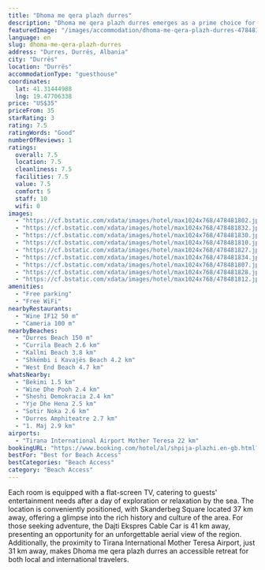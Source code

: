 ```yaml
---
title: "Dhoma me qera plazh durres"
description: "Dhoma me qera plazh durres emerges as a prime choice for travelers seeking a serene getaway in Durrës, offering air-conditioned accommodations complete with a balcony."
featuredImage: "/images/accommodation/dhoma-me-qera-plazh-durres-478481802.jpg"
language: en
slug: dhoma-me-qera-plazh-durres
address: "Durres, Durrës, Albania"
city: "Durrës"
location: "Durrës"
accommodationType: "guesthouse"
coordinates:
  lat: 41.31444988
  lng: 19.47706338
price: "US$35"
priceFrom: 35
starRating: 3
rating: 7.5
ratingWords: "Good"
numberOfReviews: 1
ratings:
  overall: 7.5
  location: 7.5
  cleanliness: 7.5
  facilities: 7.5
  value: 7.5
  comfort: 5
  staff: 10
  wifi: 0
images:
  - "https://cf.bstatic.com/xdata/images/hotel/max1024x768/478481802.jpg?k=b155b462793f8b0ab615b5c5ae5485e9d2b7c11f332a6da0d1e83bcfce03254c&o=&hp=1"
  - "https://cf.bstatic.com/xdata/images/hotel/max1024x768/478481832.jpg?k=49f825e42802dda6e0d0366c9f46211bcaf6560211201de1582474cc9b4ecd59&o=&hp=1"
  - "https://cf.bstatic.com/xdata/images/hotel/max1024x768/478481830.jpg?k=06b722642bbb2a56f93484e8ea7641ccebaf440a21fb196bb2967818ac308507&o=&hp=1"
  - "https://cf.bstatic.com/xdata/images/hotel/max1024x768/478481810.jpg?k=32da1f6b2695f9a331fa79a708c7991e5ebc973960b540c2f8d4bbf09101322f&o=&hp=1"
  - "https://cf.bstatic.com/xdata/images/hotel/max1024x768/478481827.jpg?k=d8f3a24e9db2cc81072829a92019368898ac4ff19ca2e9837ce249d224e7ddc9&o=&hp=1"
  - "https://cf.bstatic.com/xdata/images/hotel/max1024x768/478481834.jpg?k=512e99780a7d4e3cd7ec7f00dd6a39ec9b1d9865415ac21edf56a9ec4b9d3329&o=&hp=1"
  - "https://cf.bstatic.com/xdata/images/hotel/max1024x768/478481807.jpg?k=2f26ff6821f771781f80dbfb0a672b6c58dd609a9c586a39f4fe13c2f93e0de4&o=&hp=1"
  - "https://cf.bstatic.com/xdata/images/hotel/max1024x768/478481828.jpg?k=0ca0be6646e5934b24c71b374d38d8db03247f4a929279d2de9701b6f902ad8b&o=&hp=1"
  - "https://cf.bstatic.com/xdata/images/hotel/max1024x768/478481812.jpg?k=c670a46148414a7869aa42bbcc3ab3e534bfb7c34fd701c3da094d4de2486fab&o=&hp=1"
amenities:
  - "Free parking"
  - "Free WiFi"
nearbyRestaurants:
  - "Wine IF12 50 m"
  - "Cameria 100 m"
nearbyBeaches:
  - "Durres Beach 150 m"
  - "Currila Beach 2.6 km"
  - "Kallmi Beach 3.8 km"
  - "Shkëmbi i Kavajës Beach 4.2 km"
  - "West End Beach 4.7 km"
whatsNearby:
  - "Bekimi 1.5 km"
  - "Wine Dhe Pooh 2.4 km"
  - "Sheshi Demokracia 2.4 km"
  - "Yje Dhe Hena 2.5 km"
  - "Sotir Noka 2.6 km"
  - "Durres Amphiteatre 2.7 km"
  - "1. Maj 2.9 km"
airports:
  - "Tirana International Airport Mother Teresa 22 km"
bookingURL: "https://www.booking.com/hotel/al/shpija-plazhi.en-gb.html?aid=8035640"
bestFor: "Best for Beach Access"
bestCategories: "Beach Access"
category: "Beach Access"
---
```


Each room is equipped with a flat-screen TV, catering to guests' entertainment needs after a day of exploration or relaxation by the sea. The location is conveniently positioned, with Skanderbeg Square located 37 km away, offering a glimpse into the rich history and culture of the area. For those seeking adventure, the Dajti Ekspres Cable Car is 41 km away, presenting an opportunity for an unforgettable aerial view of the region. Additionally, the proximity to Tirana International Mother Teresa Airport, just 31 km away, makes Dhoma me qera plazh durres an accessible retreat for both local and international travelers.
